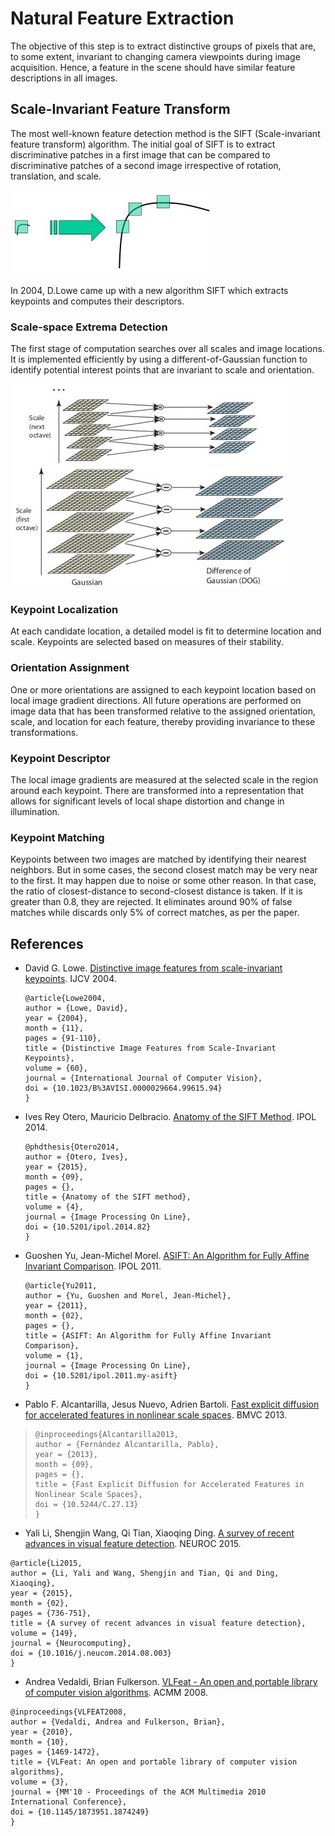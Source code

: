 # Natural Feature Extraction

The objective of this step is to extract distinctive groups of pixels that are, to some extent, invariant to changing camera viewpoints during image acquisition. Hence, a feature in the scene should have similar feature descriptions in all images.

## Scale-Invariant Feature Transform

The most well-known feature detection method is the SIFT \(Scale-invariant feature transform\) algorithm. The initial goal of SIFT is to extract discriminative patches in a first image that can be compared to discriminative patches of a second image irrespective of rotation, translation, and scale.

![The limitations of HCD method](.gitbook/assets/sift_scale_invariant.jpg)

In 2004, D.Lowe came up with a new algorithm SIFT which extracts keypoints and computes their descriptors. 

### Scale-space Extrema Detection

The first stage of computation searches over all scales and image locations. It is implemented efficiently by using a different-of-Gaussian function to identify potential interest points that are invariant to scale and orientation.

![ For each octave of scale space, the initial image is repeatedly convolved with Gaussians to produce the set of scale space images shown on the left.](.gitbook/assets/sift_dog.jpg)

### Keypoint Localization

At each candidate location, a detailed model is fit to determine location and scale. Keypoints are selected based on measures of their stability.

### Orientation Assignment

One or more orientations are assigned to each keypoint location based on local image gradient directions. All future operations are performed on image data that has been transformed relative to the assigned orientation, scale, and location for each feature, thereby providing invariance to these transformations.

### Keypoint Descriptor

The local image gradients are measured at the selected scale in the region around each keypoint. There are transformed into a representation that allows for significant levels of local shape distortion and change in illumination.

### Keypoint Matching

Keypoints between two images are matched by identifying their nearest neighbors. But in some cases, the second closest match may be very near to the first. It may happen due to noise or some other reason. In that case,  the ratio of closest-distance to second-closest distance is taken. If it is greater than 0.8, they are rejected. It eliminates around 90% of false matches while discards only 5% of correct matches, as per the paper.

## References

* David G. Lowe. [Distinctive image features from scale-invariant keypoints](https://people.eecs.berkeley.edu/~malik/cs294/lowe-ijcv04.pdf). IJCV 2004.

  ```text
  @article{Lowe2004,
  author = {Lowe, David},
  year = {2004},
  month = {11},
  pages = {91-110},
  title = {Distinctive Image Features from Scale-Invariant Keypoints},
  volume = {60},
  journal = {International Journal of Computer Vision},
  doi = {10.1023/B%3AVISI.0000029664.99615.94}
  }
  ```

* Ives Rey Otero, Mauricio Delbracio. [Anatomy of the SIFT Method](https://www.ipol.im/pub/art/2014/82/article.pdf). IPOL 2014.

  ```text
  @phdthesis{Otero2014,
  author = {Otero, Ives},
  year = {2015},
  month = {09},
  pages = {},
  title = {Anatomy of the SIFT method},
  volume = {4},
  journal = {Image Processing On Line},
  doi = {10.5201/ipol.2014.82}
  }
  ```

* Guoshen Yu, Jean-Michel Morel. [ASIFT: An Algorithm for Fully Affine Invariant Comparison](https://www.ipol.im/pub/art/2011/my-asift/article_lr.pdf). IPOL 2011.

  ```text
  @article{Yu2011,
  author = {Yu, Guoshen and Morel, Jean-Michel},
  year = {2011},
  month = {02},
  pages = {},
  title = {ASIFT: An Algorithm for Fully Affine Invariant Comparison},
  volume = {1},
  journal = {Image Processing On Line},
  doi = {10.5201/ipol.2011.my-asift}
  }
  ```

* Pablo F. Alcantarilla, Jesus Nuevo, Adrien Bartoli. [Fast explicit diffusion for accelerated features in nonlinear scale spaces](http://www.bmva.org/bmvc/2013/Papers/paper0013/paper0013.pdf). BMVC 2013.

> ```text
> @inproceedings{Alcantarilla2013,
> author = {Fernández Alcantarilla, Pablo},
> year = {2013},
> month = {09},
> pages = {},
> title = {Fast Explicit Diffusion for Accelerated Features in Nonlinear Scale Spaces},
> doi = {10.5244/C.27.13}
> }
> ```

* Yali Li, Shengjin Wang, Qi Tian, Xiaoqing Ding. [A survey of recent advances in visual feature detection](https://dl.acm.org/doi/10.1016/j.neucom.2014.08.003). NEUROC 2015.

```text
@article{Li2015,
author = {Li, Yali and Wang, Shengjin and Tian, Qi and Ding, Xiaoqing},
year = {2015},
month = {02},
pages = {736-751},
title = {A survey of recent advances in visual feature detection},
volume = {149},
journal = {Neurocomputing},
doi = {10.1016/j.neucom.2014.08.003}
}
```



* Andrea Vedaldi, Brian Fulkerson. [VLFeat - An open and portable library of computer vision algorithms](https://www.robots.ox.ac.uk/~vedaldi/assets/pubs/vedaldi10vlfeat.pdf). ACMM 2008.

```text
@inproceedings{VLFEAT2008,
author = {Vedaldi, Andrea and Fulkerson, Brian},
year = {2010},
month = {10},
pages = {1469-1472},
title = {VLFeat: An open and portable library of computer vision algorithms},
volume = {3},
journal = {MM'10 - Proceedings of the ACM Multimedia 2010 International Conference},
doi = {10.1145/1873951.1874249}
}
```

